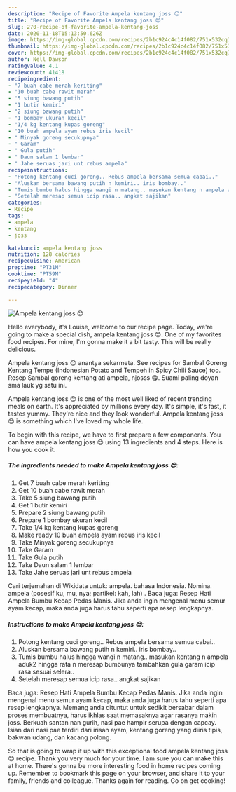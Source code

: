 ```yaml
---
description: "Recipe of Favorite Ampela kentang joss 😊"
title: "Recipe of Favorite Ampela kentang joss 😊"
slug: 270-recipe-of-favorite-ampela-kentang-joss
date: 2020-11-18T15:13:50.626Z
image: https://img-global.cpcdn.com/recipes/2b1c924c4c14f082/751x532cq70/ampela-kentang-joss-😊-recipe-main-photo.jpg
thumbnail: https://img-global.cpcdn.com/recipes/2b1c924c4c14f082/751x532cq70/ampela-kentang-joss-😊-recipe-main-photo.jpg
cover: https://img-global.cpcdn.com/recipes/2b1c924c4c14f082/751x532cq70/ampela-kentang-joss-😊-recipe-main-photo.jpg
author: Nell Dawson
ratingvalue: 4.1
reviewcount: 41418
recipeingredient:
- "7 buah cabe merah keriting"
- "10 buah cabe rawit merah"
- "5 siung bawang putih"
- "1 butir kemiri"
- "2 siung bawang putih"
- "1 bombay ukuran kecil"
- "1/4 kg kentang kupas goreng"
- "10 buah ampela ayam rebus iris kecil"
- " Minyak goreng secukupnya"
- " Garam"
- " Gula putih"
- " Daun salam 1 lembar"
- " Jahe seruas jari unt rebus ampela"
recipeinstructions:
- "Potong kentang cuci goreng.. Rebus ampela bersama semua cabai.."
- "Aluskan bersama bawang putih n kemiri.. iris bombay.."
- "Tumis bumbu halus hingga wangi n matang.. masukan kentang n ampela aduk2 hingga rata n meresap bumbunya tambahkan gula garam icip rasa sesuai selera.."
- "Setelah meresap semua icip rasa.. angkat sajikan"
categories:
- Recipe
tags:
- ampela
- kentang
- joss

katakunci: ampela kentang joss 
nutrition: 128 calories
recipecuisine: American
preptime: "PT31M"
cooktime: "PT59M"
recipeyield: "4"
recipecategory: Dinner

---
```



![Ampela kentang joss 😊](https://img-global.cpcdn.com/recipes/2b1c924c4c14f082/751x532cq70/ampela-kentang-joss-😊-recipe-main-photo.jpg)

Hello everybody, it's Louise, welcome to our recipe page. Today, we're going to make a special dish, ampela kentang joss 😊. One of my favorites food recipes. For mine, I'm gonna make it a bit tasty. This will be really delicious.

Ampela kentang joss 😊 anantya sekarmeta. See recipes for Sambal Goreng Kentang Tempe (Indonesian Potato and Tempeh in Spicy Chili Sauce) too. Resep Sambal goreng kentang ati ampela, njosss 😋. Suami paling doyan sma lauk yg satu ini.

Ampela kentang joss 😊 is one of the most well liked of recent trending meals on earth. It's appreciated by millions every day. It's simple, it's fast, it tastes yummy. They're nice and they look wonderful. Ampela kentang joss 😊 is something which I've loved my whole life.


To begin with this recipe, we have to first prepare a few components. You can have ampela kentang joss 😊 using 13 ingredients and 4 steps. Here is how you cook it.

<!--inarticleads1-->

##### The ingredients needed to make Ampela kentang joss 😊:

1. Get 7 buah cabe merah keriting
1. Get 10 buah cabe rawit merah
1. Take 5 siung bawang putih
1. Get 1 butir kemiri
1. Prepare 2 siung bawang putih
1. Prepare 1 bombay ukuran kecil
1. Take 1/4 kg kentang kupas goreng
1. Make ready 10 buah ampela ayam rebus iris kecil
1. Take  Minyak goreng secukupnya
1. Take  Garam
1. Take  Gula putih
1. Take  Daun salam 1 lembar
1. Take  Jahe seruas jari unt rebus ampela


Cari terjemahan di Wikidata untuk: ampela. bahasa Indonesia. Nomina. ampela (posesif ku, mu, nya; partikel: kah, lah) . Baca juga: Resep Hati Ampela Bumbu Kecap Pedas Manis. Jika anda ingin mengenal menu semur ayam kecap, maka anda juga harus tahu seperti apa resep lengkapnya. 

<!--inarticleads2-->

##### Instructions to make Ampela kentang joss 😊:

1. Potong kentang cuci goreng.. Rebus ampela bersama semua cabai..
1. Aluskan bersama bawang putih n kemiri.. iris bombay..
1. Tumis bumbu halus hingga wangi n matang.. masukan kentang n ampela aduk2 hingga rata n meresap bumbunya tambahkan gula garam icip rasa sesuai selera..
1. Setelah meresap semua icip rasa.. angkat sajikan


Baca juga: Resep Hati Ampela Bumbu Kecap Pedas Manis. Jika anda ingin mengenal menu semur ayam kecap, maka anda juga harus tahu seperti apa resep lengkapnya. Memang anda dituntut untuk sedikit bersabar dalam proses membuatnya, harus ikhlas saat memasaknya agar rasanya makin joss. Berkuah santan nan gurih, nasi pae hampir serupa dengan capcay. Isian dari nasi pae terdiri dari irisan ayam, kentang goreng yang diiris tipis, bakwan udang, dan kacang polong. 

So that is going to wrap it up with this exceptional food ampela kentang joss 😊 recipe. Thank you very much for your time. I am sure you can make this at home. There's gonna be more interesting food in home recipes coming up. Remember to bookmark this page on your browser, and share it to your family, friends and colleague. Thanks again for reading. Go on get cooking!

